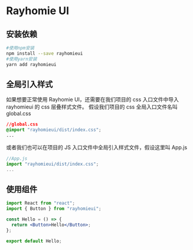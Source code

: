 # Rayhomie UI

## 安装依赖

```bash
#使用npm安装
npm install --save rayhomieui
#使用yarn安装
yarn add rayhomieui

```

## 全局引入样式

如果想要正常使用 Rayhomie UI，还需要在我们项目的 css 入口文件中导入 rayhomieui 的 css 层叠样式文件。
假设我们项目的 css 全局入口文件名叫 global.css

```css
//global.css
@import "rayhomieui/dist/index.css";
...
```

或者我们也可以在项目的 JS 入口文件中全局引入样式文件，假设这里叫 App.js

```js
//App.js
import "rayhomieui/dist/index.css";
...
```

## 使用组件

```jsx
import React from "react";
import { Button } from "rayhomieui";

const Hello = () => {
  return <Button>Hello</Button>;
};

export default Hello;
```
